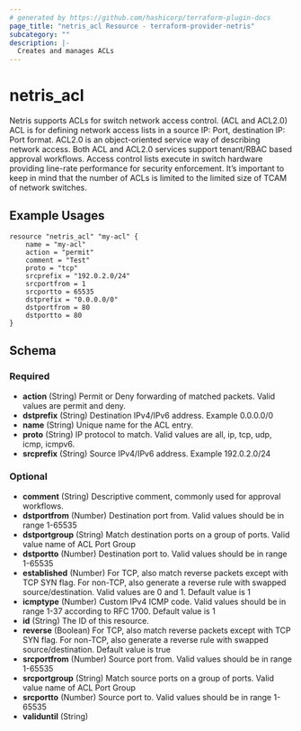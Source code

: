 ```yaml
---
# generated by https://github.com/hashicorp/terraform-plugin-docs
page_title: "netris_acl Resource - terraform-provider-netris"
subcategory: ""
description: |-
  Creates and manages ACLs
---
```


# netris_acl

Netris supports ACLs for switch network access control. (ACL and ACL2.0) ACL is for defining network access lists in a source IP: Port, destination IP: Port format. ACL2.0 is an object-oriented service way of describing network access.
Both ACL and ACL2.0 services support tenant/RBAC based approval workflows. Access control lists execute in switch hardware providing line-rate performance for security enforcement. It’s important to keep in mind that the number of ACLs is limited to the limited size of TCAM of network switches.
## Example Usages
```hcl
resource "netris_acl" "my-acl" {
	name = "my-acl"
	action = "permit"
	comment = "Test"
	proto = "tcp"
	srcprefix = "192.0.2.0/24"
	srcportfrom = 1
	srcportto = 65535
	dstprefix = "0.0.0.0/0"
	dstportfrom = 80
	dstportto = 80
}
```



<!-- schema generated by tfplugindocs -->
## Schema

### Required

- **action** (String) Permit or Deny forwarding of matched packets. Valid values are permit and deny.
- **dstprefix** (String) Destination IPv4/IPv6 address. Example 0.0.0.0/0
- **name** (String) Unique name for the ACL entry.
- **proto** (String) IP protocol to match. Valid values are all, ip, tcp, udp, icmp, icmpv6.
- **srcprefix** (String) Source IPv4/IPv6 address. Example 192.0.2.0/24

### Optional

- **comment** (String) Descriptive comment, commonly used for approval workflows.
- **dstportfrom** (Number) Destination port from. Valid values should be in range 1-65535
- **dstportgroup** (String) Match destination ports on a group of ports. Valid value name of ACL Port Group
- **dstportto** (Number) Destination port to. Valid values should be in range 1-65535
- **established** (Number) For TCP, also match reverse packets except with TCP SYN flag. For non-TCP, also generate a reverse rule with swapped source/destination. Valid values are 0 and 1. Default value is 1
- **icmptype** (Number) Custom IPv4 ICMP code. Valid values should be in range 1-37 according to RFC 1700. Default value is 1
- **id** (String) The ID of this resource.
- **reverse** (Boolean) For TCP, also match reverse packets except with TCP SYN flag. For non-TCP, also generate a reverse rule with swapped source/destination. Default value is true
- **srcportfrom** (Number) Source port from. Valid values should be in range 1-65535
- **srcportgroup** (String) Match source ports on a group of ports. Valid value name of ACL Port Group
- **srcportto** (Number) Source port to. Valid values should be in range 1-65535
- **validuntil** (String)


